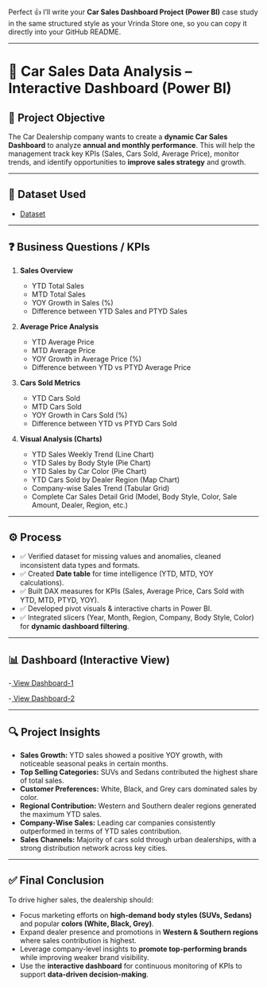 Perfect 👍 I’ll write your **Car Sales Dashboard Project (Power BI)** case study in the same structured style as your Vrinda Store one, so you can copy it directly into your GitHub README.

---

# 🚗 Car Sales Data Analysis – Interactive Dashboard (Power BI)

## 📌 Project Objective

The Car Dealership company wants to create a **dynamic Car Sales Dashboard** to analyze **annual and monthly performance**. This will help the management track key KPIs (Sales, Cars Sold, Average Price), monitor trends, and identify opportunities to **improve sales strategy** and growth.

---

## 📂 Dataset Used

- <a href="https://github.com/jahnavi-1125/Car-Sales-Analysis/blob/main/Car%20Sales.xlsx">Dataset</a>
---

## ❓ Business Questions / KPIs

1. **Sales Overview**

   * YTD Total Sales
   * MTD Total Sales
   * YOY Growth in Sales (%)
   * Difference between YTD Sales and PTYD Sales

2. **Average Price Analysis**

   * YTD Average Price
   * MTD Average Price
   * YOY Growth in Average Price (%)
   * Difference between YTD vs PTYD Average Price

3. **Cars Sold Metrics**

   * YTD Cars Sold
   * MTD Cars Sold
   * YOY Growth in Cars Sold (%)
   * Difference between YTD vs PTYD Cars Sold

4. **Visual Analysis (Charts)**

   * YTD Sales Weekly Trend (Line Chart)
   * YTD Sales by Body Style (Pie Chart)
   * YTD Sales by Car Color (Pie Chart)
   * YTD Cars Sold by Dealer Region (Map Chart)
   * Company-wise Sales Trend (Tabular Grid)
   * Complete Car Sales Detail Grid (Model, Body Style, Color, Sale Amount, Dealer, Region, etc.)

---

## ⚙️ Process

* ✅ Verified dataset for missing values and anomalies, cleaned inconsistent data types and formats.
* ✅ Created **Date table** for time intelligence (YTD, MTD, YOY calculations).
* ✅ Built DAX measures for KPIs (Sales, Average Price, Cars Sold with YTD, MTD, PTYD, YOY).
* ✅ Developed pivot visuals & interactive charts in Power BI.
* ✅ Integrated slicers (Year, Month, Region, Company, Body Style, Color) for **dynamic dashboard filtering**.

---

## 📊 Dashboard (Interactive View)

-<a href="https://github.com/jahnavi-1125/Car-Sales-Analysis/blob/main/Dashboard-1.png"> View Dashboard-1 </a>


-<a href="https://github.com/jahnavi-1125/Car-Sales-Analysis/blob/main/Dashboard-2.png"> View Dashboard-2 </a>

---

## 🔍 Project Insights

* **Sales Growth:** YTD sales showed a positive YOY growth, with noticeable seasonal peaks in certain months.
* **Top Selling Categories:** SUVs and Sedans contributed the highest share of total sales.
* **Customer Preferences:** White, Black, and Grey cars dominated sales by color.
* **Regional Contribution:** Western and Southern dealer regions generated the maximum YTD sales.
* **Company-Wise Sales:** Leading car companies consistently outperformed in terms of YTD sales contribution.
* **Sales Channels:** Majority of cars sold through urban dealerships, with a strong distribution network across key cities.

---

## ✅ Final Conclusion

To drive higher sales, the dealership should:

* Focus marketing efforts on **high-demand body styles (SUVs, Sedans)** and popular **colors (White, Black, Grey)**.
* Expand dealer presence and promotions in **Western & Southern regions** where sales contribution is highest.
* Leverage company-level insights to **promote top-performing brands** while improving weaker brand visibility.
* Use the **interactive dashboard** for continuous monitoring of KPIs to support **data-driven decision-making**.


